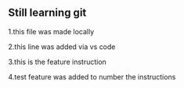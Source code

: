 ## Still learning git

1.this file was made locally

2.this line was added via vs code

3.this is the feature instruction

4.test feature was added to number the instructions